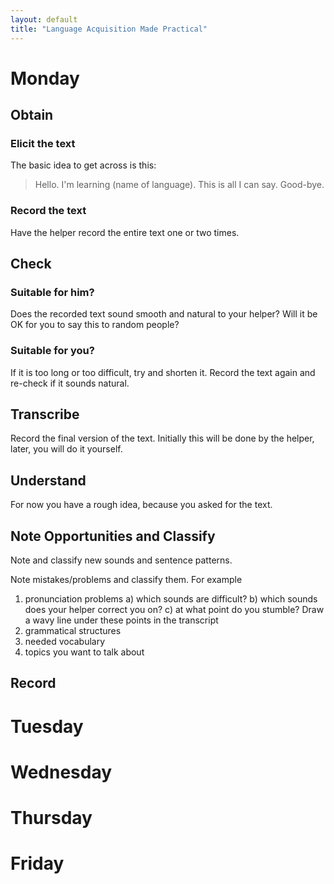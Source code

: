 ```yaml
---
layout: default
title: "Language Acquisition Made Practical"
---
```


# Monday
## Obtain
### Elicit the text
The basic idea to get across is this:
> Hello.
I'm learning (name of language).
This is all I can say.
Good-bye.
### Record the text
Have the helper record the entire text one or two times.
## Check
### Suitable for him?
Does the recorded text sound smooth and natural to your helper? Will it be OK for you to say this to random people?
### Suitable for you?
If it is too long or too difficult, try and shorten it.
Record the text again and re-check if it sounds natural.
## Transcribe
Record the final version of the text. Initially this will be done by the helper, later, you will do it yourself.
## Understand
For now you have a rough idea, because you asked for the text.
## Note Opportunities and Classify
Note and classify new sounds and sentence patterns.

Note mistakes/problems and classify them. For example

1. pronunciation problems
  a) which sounds are difficult?
  b) which sounds does your helper correct you on?
  c) at what point do you stumble?
Draw a wavy line under these points in the transcript
2. grammatical structures
3. needed vocabulary
4. topics you want to talk about
## Record
# Tuesday
# Wednesday
# Thursday
# Friday
